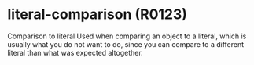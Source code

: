 # literal-comparison (R0123)

Comparison to literal Used when comparing an object to a literal, which
is usually what you do not want to do, since you can compare to a
different literal than what was expected altogether.
